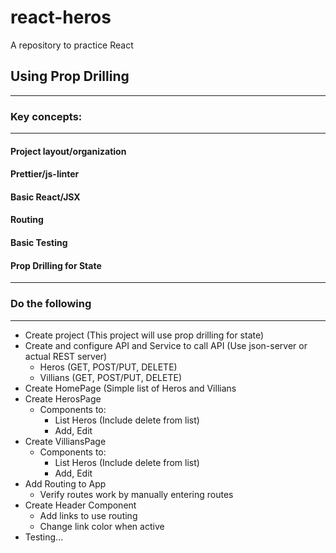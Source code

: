 # react-heros
A repository to practice React

## Using Prop Drilling

--- 
### Key concepts: 

---
#### Project layout/organization

#### Prettier/js-linter 
#### Basic React/JSX
#### Routing
#### Basic Testing
#### Prop Drilling for State

---

### Do the following

---
- Create project (This project will use prop drilling for state)
- Create and configure API and Service to call API (Use json-server or actual REST server)
	- Heros (GET, POST/PUT, DELETE)
	- Villians (GET, POST/PUT, DELETE)
- Create HomePage (Simple list of Heros and Villians
- Create HerosPage
	- Components to:
		- List Heros (Include delete from list)
		- Add, Edit
- Create VilliansPage 
	- Components to:
		- List Heros (Include delete from list)
		- Add, Edit
- Add Routing to App
	- Verify routes work by manually entering routes
- Create Header Component 
	- Add links to use routing
	- Change link color when active
- Testing...
